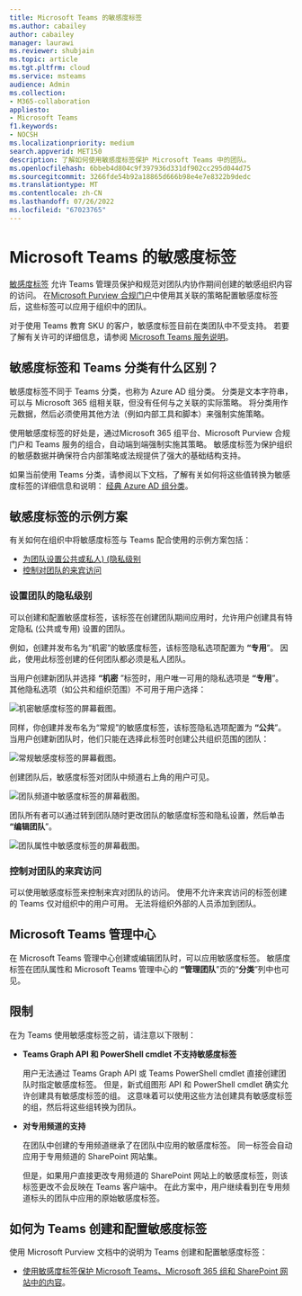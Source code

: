 ```yaml
---
title: Microsoft Teams 的敏感度标签
ms.author: cabailey
author: cabailey
manager: laurawi
ms.reviewer: shubjain
ms.topic: article
ms.tgt.pltfrm: cloud
ms.service: msteams
audience: Admin
ms.collection:
- M365-collaboration
appliesto:
- Microsoft Teams
f1.keywords:
- NOCSH
ms.localizationpriority: medium
search.appverid: MET150
description: 了解如何使用敏感度标签保护 Microsoft Teams 中的团队。
ms.openlocfilehash: 6bbeb4d804c9f397936d331df902cc295d044d75
ms.sourcegitcommit: 3266fde54b92a18865d666b98e4e7e8322b9dedc
ms.translationtype: MT
ms.contentlocale: zh-CN
ms.lasthandoff: 07/26/2022
ms.locfileid: "67023765"
---
```

# <a name="sensitivity-labels-for-microsoft-teams"></a>Microsoft Teams 的敏感度标签

[敏感度标签](/microsoft-365/compliance/sensitivity-labels) 允许 Teams 管理员保护和规范对团队内协作期间创建的敏感组织内容的访问。 在[Microsoft Purview 合规门户](/microsoft-365/compliance/go-to-the-securitycompliance-center)中使用其关联的策略配置敏感度标签后，这些标签可以应用于组织中的团队。

对于使用 Teams 教育 SKU 的客户，敏感度标签目前在类团队中不受支持。 若要了解有关许可的详细信息，请参阅 [Microsoft Teams 服务说明](/office365/servicedescriptions/teams-service-description)。

## <a name="whats-the-difference-between-sensitivity-labels-and-teams-classification"></a>敏感度标签和 Teams 分类有什么区别？

敏感度标签不同于 Teams 分类，也称为 Azure AD 组分类。 分类是文本字符串，可以与 Microsoft 365 组相关联，但没有任何与之关联的实际策略。 将分类用作元数据，然后必须使用其他方法（例如内部工具和脚本）来强制实施策略。

使用敏感度标签的好处是，通过Microsoft 365 组平台、Microsoft Purview 合规门户和 Teams 服务的组合，自动端到端强制实施其策略。 敏感度标签为保护组织的敏感数据并确保符合内部策略或法规提供了强大的基础结构支持。

如果当前使用 Teams 分类，请参阅以下文档，了解有关如何将这些值转换为敏感度标签的详细信息和说明： [经典 Azure AD 组分类](/microsoft-365/compliance/sensitivity-labels-teams-groups-sites#classic-azure-ad-group-classification)。

## <a name="example-scenarios-for-sensitivity-labels"></a>敏感度标签的示例方案

有关如何在组织中将敏感度标签与 Teams 配合使用的示例方案包括：

- [为团队设置公共或私人)  (隐私级别](#set-the-privacy-level-for-teams)
- [控制对团队的来宾访问](#control-guest-access-to-teams)

### <a name="set-the-privacy-level-for-teams"></a>设置团队的隐私级别

可以创建和配置敏感度标签，该标签在创建团队期间应用时，允许用户创建具有特定隐私 (公共或专用) 设置的团队。

例如，创建并发布名为“机密”的敏感度标签，该标签隐私选项配置为 **“专用**”。 因此，使用此标签创建的任何团队都必须是私人团队。 

当用户创建新团队并选择 **“机密** ”标签时，用户唯一可用的隐私选项是 **“专用**”。 其他隐私选项（如公共和组织范围）不可用于用户选择：

![机密敏感度标签的屏幕截图。](media/sensitivity-labels-confidential-example.png)

同样，你创建并发布名为“常规”的敏感度标签，该标签隐私选项配置为 **“公共**”。 当用户创建新团队时，他们只能在选择此标签时创建公共组织范围的团队：

![常规敏感度标签的屏幕截图。](media/sensitivity-labels-general-example.png)

创建团队后，敏感度标签对团队中频道右上角的用户可见。 

![团队频道中敏感度标签的屏幕截图。](media/sensitivity-labels-channel.png)

团队所有者可以通过转到团队随时更改团队的敏感度标签和隐私设置，然后单击 **“编辑团队**”。

![团队属性中敏感度标签的屏幕截图。](media/sensitivity-labels-edit-team.png)

### <a name="control-guest-access-to-teams"></a>控制对团队的来宾访问

可以使用敏感度标签来控制来宾对团队的访问。 使用不允许来宾访问的标签创建的 Teams 仅对组织中的用户可用。 无法将组织外部的人员添加到团队。

## <a name="microsoft-teams-admin-center"></a>Microsoft Teams 管理中心

在 Microsoft Teams 管理中心创建或编辑团队时，可以应用敏感度标签。 敏感度标签在团队属性和 Microsoft Teams 管理中心的 **“管理团队**”页的“**分类**”列中也可见。

## <a name="limitations"></a>限制

在为 Teams 使用敏感度标签之前，请注意以下限制：

- **Teams Graph API 和 PowerShell cmdlet 不支持敏感度标签**
    
    用户无法通过 Teams Graph API 或 Teams PowerShell cmdlet 直接创建团队时指定敏感度标签。 但是，新式组图形 API 和 PowerShell cmdlet 确实允许创建具有敏感度标签的组。 这意味着可以使用这些方法创建具有敏感度标签的组，然后将这些组转换为团队。

- **对专用频道的支持**
    
    在团队中创建的专用频道继承了在团队中应用的敏感度标签。 同一标签会自动应用于专用频道的 SharePoint 网站集。
    
    但是，如果用户直接更改专用频道的 SharePoint 网站上的敏感度标签，则该标签更改不会反映在 Teams 客户端中。 在此方案中，用户继续看到在专用频道标头的团队中应用的原始敏感度标签。

## <a name="how-to-create-and-configure-sensitivity-labels-for-teams"></a>如何为 Teams 创建和配置敏感度标签

使用 Microsoft Purview 文档中的说明为 Teams 创建和配置敏感度标签： 

- [使用敏感度标签保护 Microsoft Teams、Microsoft 365 组和 SharePoint 网站中的内容](/microsoft-365/compliance/sensitivity-labels-teams-groups-sites)。
